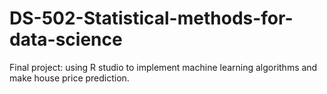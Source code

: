 # DS-502-Statistical-methods-for-data-science
Final project: using R studio to implement machine learning algorithms and make house price prediction.

